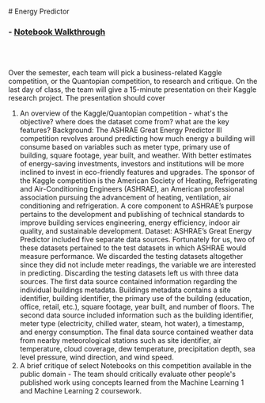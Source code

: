 <br/>
# Energy Predictor

### - [Notebook Walkthrough](https://sammyzysheng.github.io/ML2-TP2-Team3/Energy-Predictor)
<br/>
<br/>

Over the semester, each team will pick a business-related Kaggle competition, or the Quantopian competition, to research and critique. On the last day of class, the team will give a 15-minute presentation on their Kaggle research project. The presentation should cover 
1. An overview of the Kaggle/Quantopian competition - what's the objective? where does the dataset come from? what are the key features?
Background: 
The ASHRAE Great Energy Predictor III competition revolves around predicting how much energy a building will consume based on variables such as meter type, primary use of building, square footage, year built, and weather. With better estimates of energy-saving investments, investors and institutions will be more inclined to invest in eco-friendly features and upgrades.
The sponsor of the Kaggle competition is the American Society of Heating, Refrigerating and Air-Conditioning Engineers (ASHRAE), an American professional association pursuing the advancement of heating, ventilation, air conditioning and refrigeration. A core component to ASHRAE’s purpose pertains to the development and publishing of technical standards to improve building services engineering, energy efficiency, indoor air quality, and sustainable development.
Dataset:
ASHRAE’s Great Energy Predictor included five separate data sources. Fortunately for us, two of these datasets pertained to the test datasets in which ASHRAE would measure performance. We discarded the testing datasets altogether since they did not include meter readings, the variable we are interested in predicting.
Discarding the testing datasets left us with three data sources. The first data source contained information regarding the individual buildings metadata. Buildings metadata contains a site identifier, building identifier, the primary use of the building (education, office, retail, etc.), square footage, year built, and number of floors. The second data source included information such as the building identifier, meter type (electricity, chilled water, steam, hot water), a timestamp, and energy consumption. The final data source contained weather data from nearby meteorological stations such as site identifier, air temperature, cloud coverage, dew temperature, precipitation depth, sea level pressure, wind direction, and wind speed.
2. A brief critique of select Notebooks on this competition available in the public domain - The team should critically evaluate other people's published work using concepts learned from the Machine Learning 1 and Machine Learning 2 coursework.


